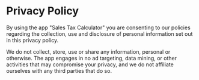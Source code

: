 # Privacy Policy

By using the app "Sales Tax Calculator" you are consenting to our policies regarding the collection, use and disclosure of personal information set out in this privacy policy.

We do not collect, store, use or share any information, personal or otherwise.
The app engages in no ad targeting, data mining, or other activities that may compromise your privacy, and we do not affiliate ourselves with any third parties that do so.
